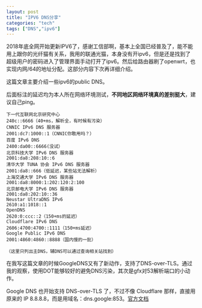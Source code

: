 ```yaml
---
layout: post
title: "IPV6 DNS分享"
categories: "tech"
tags: ["DNS","ipv6"]
---
```


2018年底全网开始更新IPV6了，感谢工信部啊，基本上全国已经普及了，能不能用上跟你的光纤猫有关系，我用的联通光猫，本身没有开ipv6，但是还是找到了超级用户的密码进入了管理界面手动打开了ipv6。然后给路由器刷了openwrt，也实现内网/64的地址分配。这部分内容下次再详细介绍。

这篇文章主要介绍一些ipv6的public DNS。 
<!-- moreandmore -->
后面标注的延迟均为本人所在网络环境测试，**不同地区网络环境真的差别挺大**，建议自己ping。
```
下一代互联网北京研究中心
240c::6666（40+ms，解析全，有时候有污染）
CNNIC IPv6 DNS 服务器
2001:dc7:1000::1（CNNIC你敢用吗？）
百度 IPv6 DNS
2400:da00::6666(没试）
北京科技大学 IPv6 DNS 服务器
2001:da8:208:10::6 
清华大学 TUNA 协会 IPv6 DNS 服务器
2001:da8::666（低延迟，某些站无法解析）
上海交通大学 IPv6 DNS 服务器
2001:da8:8000:1:202:120:2:100
北京邮电大学 IPv6 DNS 服务器
2001:da8:202:10::36
Neustar UltraDNS IPv6
2610:a1:1018::1
OpenDNS
2620:0:ccc::2（150+ms的延迟）
Cloudflare IPv6 DNS
2606:4700:4700::1111（150+ms延迟）
Google Public IPv6 DNS
2001:4860:4860::8888（国内慢的一批）

（这里只列出主DNS，辅DNS可以通过查询相关站找到）
```

在我写这篇文章的时候GoogleDNS又有了新动作，支持了DNS-over-TLS。通过我的观察，使用DOT能够较好的避免DNS污染，其次是gfx对53解析端口的小动作。

Google DNS 也开始支持 DNS-over-TLS 了，不过不像 Cloudflare 那样，直接用原来的 IP 8.8.8.8，而是用域名：dns.google:853。[官方文档](https://developers.google.com/speed/public-dns/docs/dns-over-tls)
